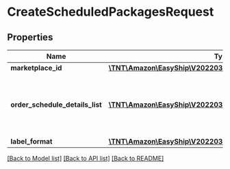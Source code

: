 # CreateScheduledPackagesRequest

## Properties
Name | Type | Description | Notes
------------ | ------------- | ------------- | -------------
**marketplace_id** | [**\TNT\Amazon\EasyShip\V20220323\Model\String**](String.md) |  | 
**order_schedule_details_list** | [**\TNT\Amazon\EasyShip\V20220323\Model\OrderScheduleDetails[]**](OrderScheduleDetails.md) | An array allowing users to specify orders to be scheduled. | 
**label_format** | [**\TNT\Amazon\EasyShip\V20220323\Model\LabelFormat**](LabelFormat.md) |  | 

[[Back to Model list]](../README.md#documentation-for-models) [[Back to API list]](../README.md#documentation-for-api-endpoints) [[Back to README]](../README.md)


